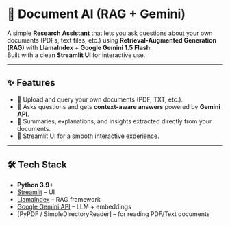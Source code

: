 # 📘 Document AI (RAG + Gemini)

A simple **Research Assistant** that lets you ask questions about your own documents (PDFs, text files, etc.) using **Retrieval-Augmented Generation (RAG)** with **LlamaIndex** + **Google Gemini 1.5 Flash**.  
Built with a clean **Streamlit UI** for interactive use.

---

## ✨ Features
- 📂 Upload and query your own documents (PDF, TXT, etc.).
- 🔎 Asks questions and gets **context-aware answers** powered by **Gemini API**.
- 📑 Summaries, explanations, and insights extracted directly from your documents.
- 🎨 Streamlit UI for a smooth interactive experience.

---

## 🛠️ Tech Stack
- **Python 3.9+**
- [Streamlit](https://streamlit.io/) – UI
- [LlamaIndex](https://www.llamaindex.ai/) – RAG framework
- [Google Gemini API](https://ai.google.dev/) – LLM + embeddings
- [PyPDF / SimpleDirectoryReader] – for reading PDF/Text documents


